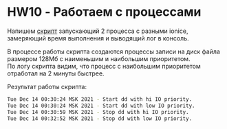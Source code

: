 # HW10 - Работаем с процессами

Напишем [скрипт](./ionice.sh) запускающий 2 процесса с разными ionice, замеряющий время выполнения и выводящий лог в консоль.

В процессе работы скрипта создаются процессы записи на диск файла размером 128Мб с наименьшим и наибольшим приоритетом.  
По логу скрипта видим, что процесс с наибольшим приоритетом отработал на 2 минуты быстрее.

Результат работы скрипта:

```bash
Tue Dec 14 00:30:24 MSK 2021 - Start dd with hi IO priority.
Tue Dec 14 00:30:24 MSK 2021 - Start dd with low IO priority.
Tue Dec 14 00:30:59 MSK 2021 - Stop dd with hi IO priority.
Tue Dec 14 00:32:52 MSK 2021 - Stop dd with low IO priority.
```
